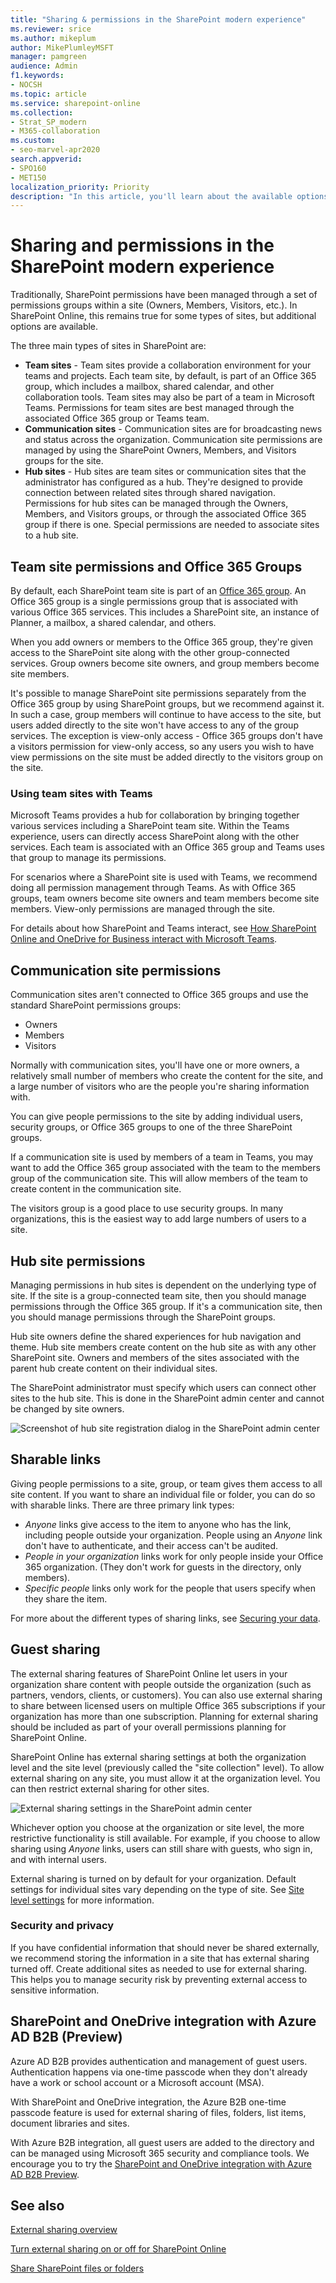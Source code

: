 ```yaml
---
title: "Sharing & permissions in the SharePoint modern experience"
ms.reviewer: srice
ms.author: mikeplum
author: MikePlumleyMSFT
manager: pamgreen
audience: Admin
f1.keywords:
- NOCSH
ms.topic: article
ms.service: sharepoint-online
ms.collection:  
- Strat_SP_modern
- M365-collaboration
ms.custom:
- seo-marvel-apr2020
search.appverid:
- SPO160
- MET150
localization_priority: Priority
description: "In this article, you'll learn about the available options for sharing and permissions in the SharePoint modern experience."
---
```


# Sharing and permissions in the SharePoint modern experience

Traditionally, SharePoint permissions have been managed through a set of permissions groups within a site (Owners, Members, Visitors, etc.). In SharePoint Online, this remains true for some types of sites, but additional options are available.

The three main types of sites in SharePoint are:

- **Team sites** - Team sites provide a collaboration environment for your teams and projects. Each team site, by default, is part of an Office 365 group, which includes a mailbox, shared calendar, and other collaboration tools. Team sites may also be part of a team in Microsoft Teams. Permissions for team sites are best managed through the associated Office 365 group or Teams team.
- **Communication sites** - Communication sites are for broadcasting news and status across the organization. Communication site permissions are managed by using the SharePoint Owners, Members, and Visitors groups for the site.
- **Hub sites** - Hub sites are team sites or communication sites that the administrator has configured as a hub. They're designed to provide connection between related sites through shared navigation. Permissions for hub sites can be managed through the Owners, Members, and Visitors groups, or through the associated Office 365 group if there is one. Special permissions are needed to associate sites to a hub site.

## Team site permissions and Office 365 Groups

By default, each SharePoint team site is part of an [Office 365 group](https://support.office.com/article/b565caa1-5c40-40ef-9915-60fdb2d97fa2). An Office 365 group is a single permissions group that is associated with various Office 365 services. This includes a SharePoint site, an instance of Planner, a mailbox, a shared calendar, and others.

When you add owners or members to the Office 365 group, they're given access to the SharePoint site along with the other group-connected services. Group owners become site owners, and group members become site members.

It's possible to manage SharePoint site permissions separately from the Office 365 group by using SharePoint groups, but we recommend against it. In such a case, group members will continue to have access to the site, but users added directly to the site won't have access to any of the group services. The exception is view-only access - Office 365 groups don't have a visitors permission for view-only access, so any users you wish to have view permissions on the site must be added directly to the visitors group on the site.

### Using team sites with Teams

Microsoft Teams provides a hub for collaboration by bringing together various services including a SharePoint team site. Within the Teams experience, users can directly access SharePoint along with the other services. Each team is associated with an Office 365 group and Teams uses that group to manage its permissions.

For scenarios where a SharePoint site is used with Teams, we recommend doing all permission management through Teams. As with Office 365 groups, team owners become site owners and team members become site members. View-only permissions are managed through the site.

For details about how SharePoint and Teams interact, see [How SharePoint Online and OneDrive for Business interact with Microsoft Teams](https://docs.microsoft.com/microsoftteams/sharepoint-onedrive-interact).

## Communication site permissions

Communication sites aren't connected to Office 365 groups and use the standard SharePoint permissions groups:

- Owners
- Members
- Visitors

Normally with communication sites, you'll have one or more owners, a relatively small number of members who create the content for the site, and a large number of visitors who are the people you're sharing information with.

You can give people permissions to the site by adding individual users, security groups, or Office 365 groups to one of the three SharePoint groups.

If a communication site is used by members of a team in Teams, you may want to add the Office 365 group associated with the team to the members group of the communication site. This will allow members of the team to create content in the communication site.

The visitors group is a good place to use security groups. In many organizations, this is the easiest way to add large numbers of users to a site.

## Hub site permissions

Managing permissions in hub sites is dependent on the underlying type of site. If the site is a group-connected team site, then you should manage permissions through the Office 365 group. If it's a communication site, then you should manage permissions through the SharePoint groups.

Hub site owners define the shared experiences for hub navigation and theme. Hub site members create content on the hub site as with any other SharePoint site. Owners and members of the sites associated with the parent hub create content on their individual sites.

The SharePoint administrator must specify which users can connect other sites to the hub site. This is done in the SharePoint admin center and cannot be changed by site owners.

![Screenshot of hub site registration dialog in the SharePoint admin center](media/permissions-register-hub-site.png)

## Sharable links

Giving people permissions to a site, group, or team gives them access to all site content. If you want to share an individual file or folder, you can do so with sharable links. There are three primary link types:

  - *Anyone* links give access to the item to anyone who has the link, including people outside your organization. People using an *Anyone* link don't have to authenticate, and their access can't be audited.
  - *People in your organization* links work for only people inside your Office 365 organization. (They don't work for guests in the directory, only members).  
  - *Specific people* links only work for the people that users specify when they share the item.  

For more about the different types of sharing links, see [Securing your data](https://docs.microsoft.com/sharepoint/deploy-file-collaboration#securing-your-data).

## Guest sharing

The external sharing features of SharePoint Online let users in your organization share content with people outside the organization (such as partners, vendors, clients, or customers). You can also use external sharing to share between licensed users on multiple Office 365 subscriptions if your organization has more than one subscription. Planning for external sharing should be included as part of your overall permissions planning for SharePoint Online.

SharePoint Online has external sharing settings at both the organization level and the site level (previously called the "site collection" level). To allow external sharing on any site, you must allow it at the organization level. You can then restrict external sharing for other sites. 

![External sharing settings in the SharePoint admin center](media/externalsharing.png)
  
Whichever option you choose at the organization or site level, the more restrictive functionality is still available. For example, if you choose to allow sharing using *Anyone* links, users can still share with guests, who sign in, and with internal users. 
  
External sharing is turned on by default for your organization. Default settings for individual sites vary depending on the type of site. See [Site level settings](https://docs.microsoft.com/Office365/Enterprise/microsoft-365-guest-settings#sharepoint-site-level) for more information.
  
### Security and privacy

If you have confidential information that should never be shared externally, we recommend storing the information in a site that has external sharing turned off. Create additional sites as needed to use for external sharing. This helps you to manage security risk by preventing external access to sensitive information.

## SharePoint and OneDrive integration with Azure AD B2B (Preview)

Azure AD B2B provides authentication and management of guest users. Authentication happens via one-time passcode when they don't already have a work or school account or a Microsoft account (MSA).

With SharePoint and OneDrive integration, the Azure B2B one-time passcode feature is used for external sharing of files, folders, list items, document libraries and sites.

With Azure B2B integration, all guest users are added to the directory and can be managed using Microsoft 365 security and compliance tools. We encourage you to try the [SharePoint and OneDrive integration with Azure AD B2B Preview](sharepoint-azureb2b-integration-preview.md).

## See also

[External sharing overview](external-sharing-overview.md)

[Turn external sharing on or off for SharePoint Online](turn-external-sharing-on-or-off.md)

[Share SharePoint files or folders](https://support.office.com/article/1fe37332-0f9a-4719-970e-d2578da4941c)
